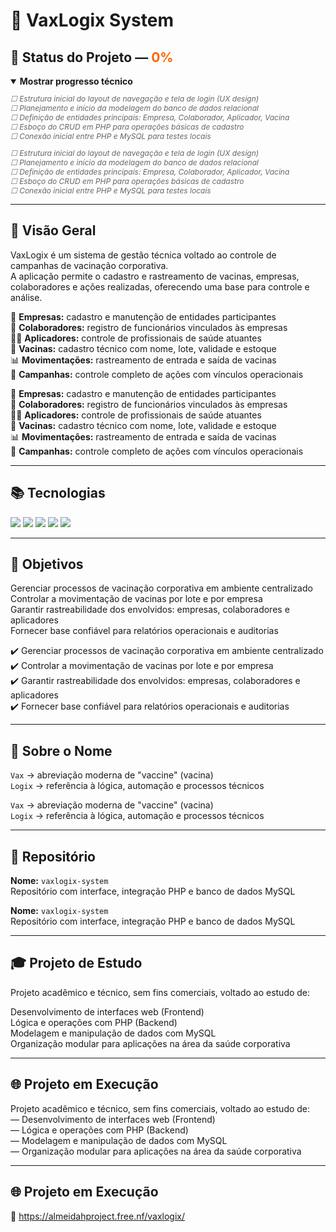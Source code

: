 <h1>💉 VaxLogix System</h1>

<h2>🚧 Status do Projeto — <span style="color: #ff6600;">0%</span></h2>

<details open>
  <summary><strong>Mostrar progresso técnico</strong></summary>

  <ul style="font-size: 12px; color: #666666; font-style: italic; list-style: none; padding-left: 0;">
    <li>☐ Estrutura inicial do layout de navegação e tela de login (UX design)</li>
    <li>☐ Planejamento e início da modelagem do banco de dados relacional</li>
    <li>☐ Definição de entidades principais: Empresa, Colaborador, Aplicador, Vacina</li>
    <li>☐ Esboço do CRUD em PHP para operações básicas de cadastro</li>
    <li>☐ Conexão inicial entre PHP e MySQL para testes locais</li>
  </ul>

  <p style="font-size: 12px; color: #666666; font-style: italic;">
    ☐ Estrutura inicial do layout de navegação e tela de login (UX design)<br>
    ☐ Planejamento e início da modelagem do banco de dados relacional<br>
    ☐ Definição de entidades principais: Empresa, Colaborador, Aplicador, Vacina<br>
    ☐ Esboço do CRUD em PHP para operações básicas de cadastro<br>
    ☐ Conexão inicial entre PHP e MySQL para testes locais
  </p>

</details>

<hr>

<h2>🧭 Visão Geral</h2>

<p>
  VaxLogix é um sistema de gestão técnica voltado ao controle de campanhas de vacinação corporativa.<br>
  A aplicação permite o cadastro e rastreamento de vacinas, empresas, colaboradores e ações realizadas, oferecendo uma base para controle e análise.
</p>


<ul style="list-style: none; padding-left: 0;">
  <li>🏢 <strong>Empresas:</strong> cadastro e manutenção de entidades participantes</li>
  <li>👥 <strong>Colaboradores:</strong> registro de funcionários vinculados às empresas</li>
  <li>🧑‍⚕️ <strong>Aplicadores:</strong> controle de profissionais de saúde atuantes</li>
  <li>💉 <strong>Vacinas:</strong> cadastro técnico com nome, lote, validade e estoque</li>
  <li>📊 <strong>Movimentações:</strong> rastreamento de entrada e saída de vacinas</li>
  <li>📢 <strong>Campanhas:</strong> controle completo de ações com vínculos operacionais</li>
</ul>

<p>
  🏢 <strong>Empresas:</strong> cadastro e manutenção de entidades participantes<br>
  👥 <strong>Colaboradores:</strong> registro de funcionários vinculados às empresas<br>
  🧑‍⚕️ <strong>Aplicadores:</strong> controle de profissionais de saúde atuantes<br>
  💉 <strong>Vacinas:</strong> cadastro técnico com nome, lote, validade e estoque<br>
  📊 <strong>Movimentações:</strong> rastreamento de entrada e saída de vacinas<br>
  📢 <strong>Campanhas:</strong> controle completo de ações com vínculos operacionais
</p>


<hr>

<h2>📚 Tecnologias</h2>

<p>
  <img src="https://img.shields.io/badge/HTML5-E44D26?style=for-the-badge&logo=html5&logoColor=white"/>
  <img src="https://img.shields.io/badge/CSS3-264de4?style=for-the-badge&logo=css3&logoColor=white"/>
  <img src="https://img.shields.io/badge/JavaScript-F7DF1E?style=for-the-badge&logo=javascript&logoColor=black"/>
  <img src="https://img.shields.io/badge/PHP-777BB4?style=for-the-badge&logo=php&logoColor=white"/>
  <img src="https://img.shields.io/badge/MySQL-00758F?style=for-the-badge&logo=mysql&logoColor=white"/>
</p>

<hr>

<h2>📌 Objetivos</h2>


<ul style="list-style: none; padding-left: 0;">
  <li>Gerenciar processos de vacinação corporativa em ambiente centralizado</li>
  <li>Controlar a movimentação de vacinas por lote e por empresa</li>
  <li>Garantir rastreabilidade dos envolvidos: empresas, colaboradores e aplicadores</li>
  <li>Fornecer base confiável para relatórios operacionais e auditorias</li>
</ul>

<p>
  ✔️ Gerenciar processos de vacinação corporativa em ambiente centralizado<br>
  ✔️ Controlar a movimentação de vacinas por lote e por empresa<br>
  ✔️ Garantir rastreabilidade dos envolvidos: empresas, colaboradores e aplicadores<br>
  ✔️ Fornecer base confiável para relatórios operacionais e auditorias
</p>


<hr>

<h2>🧠 Sobre o Nome</h2>


<ul style="list-style: none; padding-left: 0;">
  <li><code>Vax</code> → abreviação moderna de "vaccine" (vacina)</li>
  <li><code>Logix</code> → referência à lógica, automação e processos técnicos</li>
</ul>

<p>
  <code>Vax</code> → abreviação moderna de "vaccine" (vacina)<br>
  <code>Logix</code> → referência à lógica, automação e processos técnicos
</p>


<hr>

<h2>📁 Repositório</h2>


<ul style="list-style: none; padding-left: 0;">
  <li><strong>Nome:</strong> <code>vaxlogix-system</code></li>
  <li>Repositório com interface, integração PHP e banco de dados MySQL</li>
</ul>

<p>
  <strong>Nome:</strong> <code>vaxlogix-system</code><br>
  Repositório com interface, integração PHP e banco de dados MySQL
</p>


<hr>

<h2>🎓 Projeto de Estudo</h2>

<p>

  Projeto acadêmico e técnico, sem fins comerciais, voltado ao estudo de:
</p>

<ul style="list-style: none; padding-left: 0;">
  <li>Desenvolvimento de interfaces web (Frontend)</li>
  <li>Lógica e operações com PHP (Backend)</li>
  <li>Modelagem e manipulação de dados com MySQL</li>
  <li>Organização modular para aplicações na área da saúde corporativa</li>
</ul>

<hr>

<h2>🌐 Projeto em Execução</h2>


  Projeto acadêmico e técnico, sem fins comerciais, voltado ao estudo de:<br>
  — Desenvolvimento de interfaces web (Frontend)<br>
  — Lógica e operações com PHP (Backend)<br>
  — Modelagem e manipulação de dados com MySQL<br>
  — Organização modular para aplicações na área da saúde corporativa
</p>

<hr>

<h2>🌐 Projeto em Execução</h2>


<p>
  🔗 <a href="https://almeidahproject.free.nf/vaxlogix/" target="_blank">https://almeidahproject.free.nf/vaxlogix/</a>
</p>
